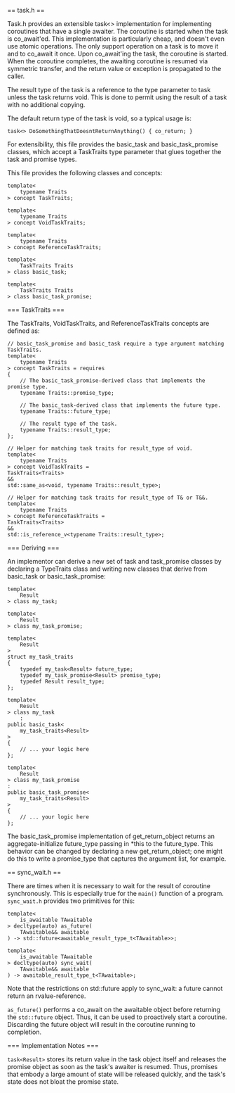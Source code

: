 
== task.h ==

Task.h provides an extensible task<> implementation for implementing coroutines
that have a single awaiter.  The coroutine is started when the task is co_await'ed.
This implementation is particularly cheap, and doesn't even use atomic operations.
The only support operation on a task is to move it and to co_await it once.
Upon co_await'ing the task, the coroutine is started.  When the coroutine completes,
the awaiting coroutine is resumed via symmetric transfer, and the return value
or exception is propagated to the caller.

The result type of the task is a reference to the type parameter to task unless the task
returns void.  This is done to permit using the result of a task with no additional
copying.

The default return type of the task is void, so a typical usage is:

```
task<> DoSomethingThatDoesntReturnAnything() { co_return; }
```

For extensibility, this file provides the basic_task and basic_task_promise classes, which
accept a TaskTraits type parameter that glues together the task and promise types.

This file provides the following classes and concepts:

```
template<
    typename Traits
> concept TaskTraits;

template<
    typename Traits
> concept VoidTaskTraits;

template<
    typename Traits
> concept ReferenceTaskTraits;

template<
    TaskTraits Traits
> class basic_task;

template<
    TaskTraits Traits
> class basic_task_promise;
```

=== TaskTraits ===

The TaskTraits, VoidTaskTraits, and ReferenceTaskTraits concepts are defined as:

```
// basic_task_promise and basic_task require a type argument matching TaskTraits.
template<
    typename Traits
> concept TaskTraits = requires
{
    // The basic_task_promise-derived class that implements the promise type.
    typename Traits::promise_type;

    // The basic_task-derived class that implements the future type.
    typename Traits::future_type;

    // The result type of the task.
    typename Traits::result_type;
};

// Helper for matching task traits for result_type of void.
template<
    typename Traits
> concept VoidTaskTraits =
TaskTraits<Traits>
&&
std::same_as<void, typename Traits::result_type>;

// Helper for matching task traits for result_type of T& or T&&.
template<
    typename Traits
> concept ReferenceTaskTraits =
TaskTraits<Traits>
&&
std::is_reference_v<typename Traits::result_type>;
```

=== Deriving ===

An implementor can derive a new set of task and task_promise classes
by declaring a TypeTraits class and writing new classes that derive from
basic_task or basic_task_promise:

```
template<
    Result
> class my_task;

template<
    Result
> class my_task_promise;

template<
    Result
>
struct my_task_traits
{
    typedef my_task<Result> future_type;
    typedef my_task_promise<Result> promise_type;
    typedef Result result_type;
};

template<
    Result
> class my_task
    :
public basic_task<
    my_task_traits<Result>
>
{
    // ... your logic here
};

template<
    Result
> class my_task_promise
:
public basic_task_promise<
    my_task_traits<Result>
>
{
    // ... your logic here
};
```

The basic_task_promise implementation of get_return_object returns an aggregate-initialize future_type
passing in *this to the future_type.  This behavior can be changed by declaring a new get_return_object;
one might do this to write a promise_type that captures the argument list, for example.

== sync_wait.h ==

There are times when it is necessary to wait for the result of coroutine synchronously.  This is
especially true for the ```main()``` function of a program.  ```sync_wait.h``` provides two primitives
for this:

```
template<
    is_awaitable TAwaitable
> decltype(auto) as_future(
    TAwaitable&& awaitable
) -> std::future<awaitable_result_type_t<TAwaitable>>;

template<
    is_awaitable TAwaitable
> decltype(auto) sync_wait(
    TAwaitable&& awaitable
) -> awaitable_result_type_t<TAwaitable>;
```

Note that the restrictions on std::future apply to sync_wait: a future cannot return an rvalue-reference.

```as_future()``` performs a co_await on the awaitable object before returning the ```std::future``` object.  Thus,
it can be used to proactively start a coroutine.  Discarding the future object will result in the coroutine
running to completion.

=== Implementation Notes ===

```task<Result>``` stores its return value in the task object itself and releases
the promise object as soon as the task's awaiter is resumed.  Thus, promises
that embody a large amount of state will be released quickly, and the task's
state does not bloat the promise state.
